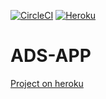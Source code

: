 [![CircleCI](https://circleci.com/gh/TheJudgeMonkey/ads-app/tree/main.svg?style=svg)](https://circleci.com/gh/TheJudgeMonkey/ads-app/tree/main) [![Heroku](https://pyheroku-badge.herokuapp.com/?app=calm-island-92931&style=<STYLE>)](https://calm-island-92931.herokuapp.com/)

# ADS-APP

[Project on heroku](https://calm-island-92931.herokuapp.com/)
